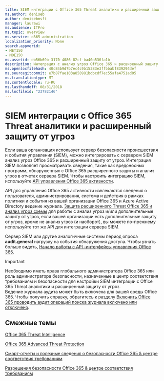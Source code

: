 ```yaml
---
title: SIEM интеграции с Office 365 Threat аналитики и расширенный защиту от угроз
ms.author: deniseb
author: denisebmsft
manager: laurawi
ms.audience: ITPro
ms.topic: overview
ms.service: o365-administration
localization_priority: None
search.appverid:
- MET150
- MOE150
ms.assetid: eb56b69b-3170-4086-82cf-ba40a530fa1b
description: Интеграция с анализ угроз Office 365 и расширенный защиту от угроз с API для управления Office 365 активности сервера SIEM вашей организации.
ms.openlocfilehash: 40c84b9d7b7ec4c9b15383e3ffbbabf839294def
ms.sourcegitcommit: e7b87fae103a858981bdbcdf7ec55afa4751ad05
ms.translationtype: MT
ms.contentlocale: ru-RU
ms.lasthandoff: 08/31/2018
ms.locfileid: "23782146"
---
```

# <a name="siem-integration-with-office-365-threat-intelligence-and-advanced-threat-protection"></a>SIEM интеграции с Office 365 Threat аналитики и расширенный защиту от угроз

Если ваша организация использует сервер безопасности происшествия и события управления (SIEM), можно интегрировать с сервером SIEM анализ угроз Office 365 и расширенный защиту от угроз. Интеграция SIEM позволяет просматривать сведения, такие как вредоносных программ, обнаруженных с Office 365 расширенного защиты и анализ угроз в отчетах сервера SIEM. Чтобы настроить интеграцию SIEM, используйте [API управления Office 365 активности](https://docs.microsoft.com/office/office-365-management-api/office-365-management-activity-api-reference). 

API для управления Office 365 активности извлекаются сведения о пользователя, администрирования, система и действия в рамках политики и события из вашей организации Office 365 и Azure Active Directory ведение журнала. [Защита расширенного Threat Office 365 и анализ угроз схемы](https://docs.microsoft.com/office/office-365-management-api/office-365-management-activity-api-schema#office-365-advanced-threat-protection-and-threat-intelligence-schema) для работы с анализ угроз и/или дополнительные защиту от угроз, если вашей организации есть дополнительные защиту от угроз, кроме не анализ угроз (и наоборот), вы можете по-прежнему используйте тот же API для интеграции сервера SIEM. 

Сервер SIEM или другие аналогичные системы период опроса **audit.general** нагрузку на события обнаружения доступа. Чтобы узнать больше видеть, [Начало работы с API -интерфейсы управления Office 365](https://docs.microsoft.com/office/office-365-management-api/get-started-with-office-365-management-apis). 

> [!IMPORTANT]
> Необходимо иметь права глобального администратора Office 365 или роль администратора безопасности, назначенные в центр соответствия требованиям и безопасности для настройки SIEM интеграции с Office 365 Threat аналитики и расширенный защиту от угроз.</br>Ведение журнала аудита может быть включена для вашей среды Office 365. Чтобы получить справку, обратитесь к разделу [Включить Office 365 проводить аудит операций поиска журнала включено или отключено](turn-audit-log-search-on-or-off.md).

## <a name="related-topics"></a>Смежные темы

[Office 365 Threat Intelligence](office-365-ti.md)

[Office 365 Advanced Threat Protection](office-365-atp.md)

[Смарт-отчеты и полезные сведения о безопасности Office 365 &amp; центре соответствия требованиям](reports-and-insights-in-security-and-compliance.md)
  
[Разрешения безопасности Office 365 &amp; центре соответствия требованиям](permissions-in-the-security-and-compliance-center.md)
  

